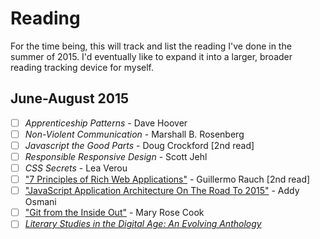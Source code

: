 # Reading
For the time being, this will track and list the reading I've done in the summer of 2015. I'd eventually like to expand it into a larger, broader reading tracking device for myself.

## June-August 2015
* [ ] *Apprenticeship Patterns* - Dave Hoover
* [ ] *Non-Violent Communication* - Marshall B. Rosenberg
* [ ] *Javascript the Good Parts* - Doug Crockford [2nd read]
* [ ] *Responsible Responsive Design* - Scott Jehl
* [ ] *CSS Secrets* - Lea Verou
* [ ] ["7 Principles of Rich Web Applications"](http://rauchg.com/2014/7-principles-of-rich-web-applications/) - Guillermo Rauch [2nd read]
* [ ] ["JavaScript Application Architecture On The Road To 2015"](https://medium.com/dev-channel/javascript-application-architecture-on-the-road-to-2015-d8125811101b) - Addy Osmani
* [ ] ["Git from the Inside Out"](https://codewords.recurse.com/issues/two/git-from-the-inside-out) - Mary Rose Cook
* [ ] [*Literary Studies in the Digital Age: An Evolving Anthology*](https://dlsanthology.commons.mla.org/)
